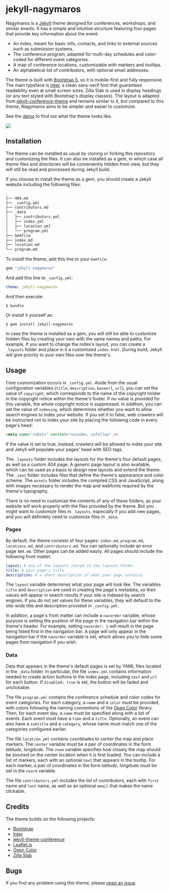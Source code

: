 # jekyll-nagymaros

Nagymaros is a [Jekyll](https://jekyllrb.com) theme designed for conferences, workshops, and similar events. It has a simple and intuitive structure featuring four pages that provide key information about the event:

- An index, meant for basic info, contacts, and links to external sources such as submission systems.
- The conference program, adapted for multi-day schedules and color-coded for different event categories.
- A map of conference locations, customizable with markers and tooltips.
- An alphabetical list of contributors, with optional email addresses.

The theme is built with [Bootstrap 5](https://getbootstrap.com/), so it is mobile-first and fully responsive. The main typeface is [Inter](https://rsms.me/inter/), a clean sans-serif font that guarantees readability even at small screen sizes. Zilla Slab is used in display headings (or any text styled with Bootstrap's display classes). The layout is adapted from [jekyll-conference-theme](https://github.com/DigitaleGesellschaft/jekyll-theme-conference) and remains similar to it, but compared to this theme, Nagymaros aims to be simpler and easier to customize.

See the [demo](https://jekyll-nagymaros.netlify.app) to find out what the theme looks like.

![](https://github.com/piazzai/jekyll-nagymaros/blob/master/screenshot.png)

## Installation

The theme can be installed as usual by cloning or forking this repository and customizing the files. It can also be installed as a gem, in which case all theme files and directories will be conveniently hidden from view, but they will still be read and processed during Jekyll build.

If you choose to install the theme as a gem, you should create a Jekyll website including the following files:

```bash
.
├── 404.md
├── _config.yml
├── contributors.md
├── _data
│   ├── contributors.yml
│   ├── index.yml
│   ├── location.yml
│   └── program.yml
├── Gemfile
├── index.md
├── location.md
└── program.md
```

To install the theme, add this line to your `Gemfile`:

```ruby
gem "jekyll-nagymaros"
```

And add this line to `_config.yml`:

```yaml
theme: jekyll-nagymaros
```

And then execute:

    $ bundle

Or install it yourself as:

    $ gem install jekyll-nagymaros

In case the theme is installed as a gem, you will still be able to customize hidden files by creating your own with the same names and paths. For example, if you want to change the index's layout, you can create a `_layouts` folder and place in it a customized `index.html`. During build, Jekyll will give priority to your own files over the theme's.

## Usage

Core customization occurs in `_config.yml`. Aside from the usual configuration variables (`title`, `description`, `baseurl`, `url`), you can set the value of `copyright`, which corresponds to the name of the copyright holder in the copyright notice within the theme's footer. If no value is provided for this variable, the whole copyright notice is suppressed. In addition, you can set the value of `indexing`, which determines whether you want to allow search engines to index your website. If you set it to false, web crawlers will be instructed not to index your site by placing the following code in every page's head:

```html
<meta name="robots" content="noindex, nofollow" />
```

If the value is set to true, instead, crawlers will be allowed to index your site and Jekyll will populate your pages' head with SEO tags.

The `_layouts` folder includes the layouts for the theme's four default pages, as well as a custom 404 page. A generic page layout is also available, which can be used as a basis to design new layouts and extend the theme. The `_sass` folder includes files that define the theme's appearance and color scheme. The `assets` folder includes the compiled CSS and JavaScript, along with images necessary to render the map and webfonts required by the theme's typography.

There is no need to customize the contents of any of these folders, as your website will work properly with the files provided by the theme. But you might want to customize files in `_layouts`, especially if you add new pages, and you will definitely need to customize files in `_data`.

### Pages

By default, the theme consists of four pages: `index.md`, `program.md`, `locations.md`, and `contributors.md`. You can optionally include an error page `404.md`. Other pages can be added easily. All pages should include the following front matter:

```yaml
layout: # one of the layouts stored in the layouts folder
title: # your page's title
description: # a short description of what your page contains
```

The `layout` variable determines what your page will look like. The variables `title` and `description` are used in creating the page's metadata, so their values will appear in search results if your site is indexed by search engines. If you do not set values for these variables, they will default to the site-wide title and description provided in `_config.yml`.

In addition, a page's front matter can include a `navorder` variable, whose purpose is setting the position of the page in the navigation bar within the theme's header. For example, setting `navorder: 1` will result in the page being listed first in the navigation bar. A page will only appear in the navigation bar if the `navorder` variable is set, which allows you to hide some pages from navigation if you wish.

### Data

Data that appears in the theme's default pages is set by YAML files located in the `_data` folder. In particular, the file `index.yml` contains information needed to create action buttons in the index page, including `text` and `url` for each button. If `disabled: true` is set, the button will be faded and unclickable.

The file `program.yml` contains the conference schedule and color codes for event categories. For each category, a `name` and a `color` must be provided, with colors following the naming conventions of the [Open Color](https://yeun.github.io/open-color) library. Then, for each event day, a `name` must be specified along with a list of events. Each event must have a `time` and a `title`. Optionally, an event can also have a `subtitle` and a `category`, whose name must match one of the categories configured earlier.

The file `location.yml` contains coordinates to center the map and place markers. The `center` variable must be a pair of coordinates in the form _latitude, longitude_. The `zoom` variable specifies how closely the map should be zoomed on the center location when it is first loaded. You can include a list of markers, each with an optional `text` that appears in the tooltip. For each marker, a pair of coordinates in the form _latitude, longitude_ must be set in the `coord` variable.

The file `contributors.yml` includes the list of contributors, each with `first` name and `last` name, as well as an optional `email` that makes the name clickable.

## Credits

The theme builds on the following projects:

- [Bootstrap](https://getbootstrap.com/)
- [Inter](https://rsms.me/inter/)
- [jekyll-theme-conference](https://github.com/DigitaleGesellschaft/jekyll-theme-conference)
- [Leaflet.js](https://leafletjs.com/)
- [Open Color](https://yeun.github.io/open-color)
- [Zilla Slab](https://github.com/mozilla/zilla-slab)

## Bugs

If you find any problem using this theme, please [open an issue](https://github.com/piazzai/jekyll-nagymaros/issues).
